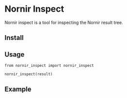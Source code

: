 # Nornir Inspect
Nornir inspect is a tool for inspecting the Nornir result tree.

## Install



## Usage

```
from nornir_inspect import nornir_inspect

nornir_inspect(result)
```

## Example

